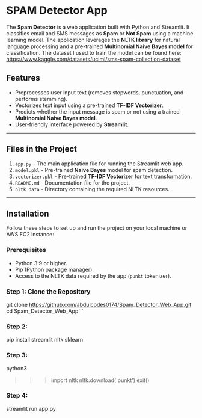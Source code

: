 # SPAM Detector App

The **Spam Detector** is a web application built with Python and Streamlit. It classifies email and SMS messages as **Spam** or **Not Spam** using a machine learning model. The application leverages the **NLTK library** for natural language processing and a pre-trained **Multinomial Naive Bayes model** for classification. The dataset I used to train the model can be found here: https://www.kaggle.com/datasets/uciml/sms-spam-collection-dataset

## Features
- Preprocesses user input text (removes stopwords, punctuation, and performs stemming).
- Vectorizes text input using a pre-trained **TF-IDF Vectorizer**.
- Predicts whether the input message is spam or not using a trained **Multinomial Naive Bayes model**.
- User-friendly interface powered by **Streamlit**.

---

## Files in the Project
1. `app.py` - The main application file for running the Streamlit web app.
2. `model.pkl` - Pre-trained **Naive Bayes** model for spam detection.
3. `vectorizer.pkl` - Pre-trained **TF-IDF Vectorizer** for text transformation.
4. `README.md` - Documentation file for the project.
5. `nltk_data` - Directory containing the required NLTK resources.

---

## Installation

Follow these steps to set up and run the project on your local machine or AWS EC2 instance:

### Prerequisites
- Python 3.9 or higher.
- Pip (Python package manager).
- Access to the NLTK data required by the app (`punkt` tokenizer).

### Step 1: Clone the Repository

git clone https://github.com/abdulcodes0174/Spam_Detector_Web_App.git
cd Spam_Detector_Web_App```

### Step 2:
pip install streamlit nltk sklearn

### Step 3:

python3
>>> import nltk
>>> nltk.download('punkt')
>>> exit()

### Step 4:

streamlit run app.py

